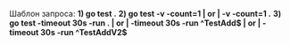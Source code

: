 Шаблон запроса:
**1) go test .**
**2) go test -v -count=1 | or | -v -count=1 .**
**3) go test -timeout 30s -run . | or | -timeout 30s -run ^TestAdd$ | or | -timeout 30s -run ^TestAddV2$**